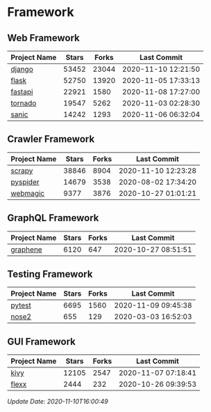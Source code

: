 # Framework

## Web Framework
| Project Name | Stars | Forks | Last Commit |
| ------------ | ----- | ----- | ----------- |
| [django](https://github.com/django/django) | 53452 | 23044 | 2020-11-10 12:21:50 |
| [flask](https://github.com/pallets/flask) | 52750 | 13920 | 2020-11-05 17:33:13 |
| [fastapi](https://github.com/tiangolo/fastapi) | 22921 | 1580 | 2020-11-08 17:27:00 |
| [tornado](https://github.com/tornadoweb/tornado) | 19547 | 5262 | 2020-11-03 02:28:30 |
| [sanic](https://github.com/huge-success/sanic) | 14242 | 1293 | 2020-11-06 06:32:04 |

## Crawler Framework
| Project Name | Stars | Forks | Last Commit |
| ------------ | ----- | ----- | ----------- |
| [scrapy](https://github.com/scrapy/scrapy) | 38846 | 8904 | 2020-11-10 12:23:28 |
| [pyspider](https://github.com/binux/pyspider) | 14679 | 3538 | 2020-08-02 17:34:20 |
| [webmagic](https://github.com/code4craft/webmagic) | 9377 | 3876 | 2020-10-27 01:01:21 |

## GraphQL Framework
| Project Name | Stars | Forks | Last Commit |
| ------------ | ----- | ----- | ----------- |
| [graphene](https://github.com/graphql-python/graphene) | 6120 | 647 | 2020-10-27 08:51:51 |

## Testing Framework
| Project Name | Stars | Forks | Last Commit |
| ------------ | ----- | ----- | ----------- |
| [pytest](https://github.com/pytest-dev/pytest) | 6695 | 1560 | 2020-11-09 09:45:38 |
| [nose2](https://github.com/nose-devs/nose2) | 655 | 129 | 2020-03-03 16:52:03 |

## GUI Framework
| Project Name | Stars | Forks | Last Commit |
| ------------ | ----- | ----- | ----------- |
| [kivy](https://github.com/kivy/kivy) | 12105 | 2547 | 2020-11-07 07:18:41 |
| [flexx](https://github.com/flexxui/flexx) | 2444 | 232 | 2020-10-26 09:39:53 |

*Update Date: 2020-11-10T16:00:49*